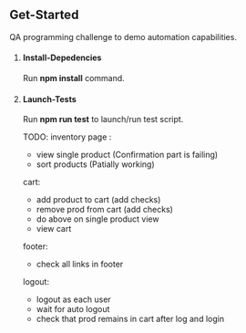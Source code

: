 ## Get-Started

QA programming challenge to demo automation capabilities.

1. #### Install-Depedencies

   Run **npm install** command.

2. #### Launch-Tests

   Run **npm run test** to launch/run test script.

   TODO:
   inventory page : 
   - view single product (Confirmation part is failing)
   - sort products (Patially working)

   cart:
   - add product to cart (add checks)
   - remove prod from cart (add checks)
   - do above on single product view
   - view cart

   footer:
   - check all links in footer

   logout:
   - logout as each user
   - wait for auto logout
   - check that prod remains in cart after log and login
